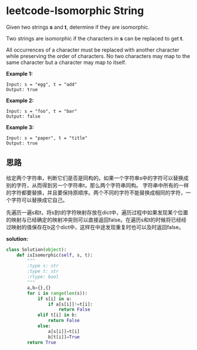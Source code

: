 # leetcode-Isomorphic String

Given two strings **s** and **t**, determine if they are isomorphic.

Two strings are isomorphic if the characters in **s** can be replaced to get **t**.

All occurrences of a character must be replaced with another character while preserving the order of characters. No two characters may map to the same character but a character may map to itself.

**Example 1:**

```
Input: s = "egg", t = "add"
Output: true
```

**Example 2:**

```
Input: s = "foo", t = "bar"
Output: false
```

**Example 3:**

```
Input: s = "paper", t = "title"
Output: true
```

## 思路

给定两个字符串，判断它们是否是同构的。如果一个字符串s中的字符可以替换成别的字符，从而得到另一个字符串t，那么两个字符串同构。 
字符串中所有的一样的字符都要替换，并且要保持原顺序。两个不同的字符不能替换成相同的字符，一个字符可以替换成它自己。

先遍历一遍s和t，将s到t的字符映射存放在dict中，遍历过程中如果发现某个位置的映射与已经确定的映射冲突则可以直接返回false。在遍历s和t的时候将已经经过映射的值保存在b这个dict中，这样在中途发现重复时也可以及时返回false。

**solution:**

```python
class Solution(object):
    def isIsomorphic(self, s, t):
        """
        :type s: str
        :type t: str
        :rtype: bool
        """
        a,b={},{}
        for i in range(len(s)):
            if s[i] in a:
                if a[s[i]]!=t[i]:
                    return False
            elif t[i] in b:
                return False
            else:
                a[s[i]]=t[i]
                b[t[i]]=True
        return True
```

